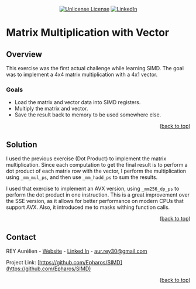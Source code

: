 ﻿<a id="readme-top"></a>

<div align="center">

[![Unlicense License][license-shield]][license-url]
[![LinkedIn][linkedin-shield]][linkedin-url]

</div>

# Matrix Multiplication with Vector

## Overview

This exercise was the first actual challenge while learning SIMD. The goal was to implement a 4x4 matrix multiplication with a 4x1 vector.

### Goals

- Load the matrix and vector data into SIMD registers.
- Multiply the matrix and vector.
- Save the result back to memory to be used somewhere else.

<p align="right">(<a href="#readme-top">back to top</a>)</p>

## Solution

I used the previous exercise (Dot Product) to implement the matrix multiplication. Since each computation to get the final result is to perform a dot product of each matrix row with the vector, I perform the multiplication using `_mm_mul_ps`, and then use `_mm_hadd_ps` to sum the results.

I used that exercise to implement an AVX version, using `_mm256_dp_ps` to perform the dot product in one instruction. This is a great improvement over the SSE version, as it allows for better performance on modern CPUs that support AVX. Also, it introduced me to masks withing function calls.

<p align="right">(<a href="#readme-top">back to top</a>)</p>

## Contact

REY Aurélien - [Website](http://www.epharos.fr/) - [Linked In][linkedin-url] - aur.rey30@gmail.com

Project Link: [https://github.com/Epharos/SIMD](https://github.com/Epharos/SIMD)

<p align="right">(<a href="#readme-top">back to top</a>)</p>

[license-shield]: https://img.shields.io/github/license/othneildrew/Best-README-Template.svg?style=for-the-badge
[license-url]: https://github.com/Epharos/SIMD/blob/master/LICENSE.txt
[linkedin-shield]: https://img.shields.io/badge/-LinkedIn-black.svg?style=for-the-badge&logo=linkedin&color=0a66c2
[linkedin-url]: https://www.linkedin.com/in/aur%C3%A9lien-rey-b06039145/